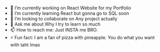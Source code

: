 - 🔭 I’m currently working on React Website for my Portfolio
- 🌱 I’m currently learning React but gonna go to SQL soon
- 👯 I’m looking to collaborate on Any project actually
- 💬 Ask me about Why I try to learn so much
- 📫 How to reach me: Just INSTA me BRO.
- ⚡ Fun fact: I am a fan of pizza with pineapple. You do what you want with taht lmao
